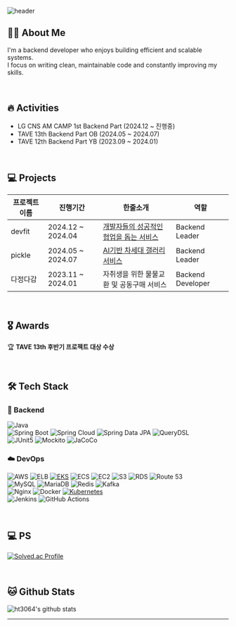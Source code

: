 <div align="left">

![header](https://capsule-render.vercel.app/api?type=waving&color=gradient&height=210&section=header&text=Hyuntaei%20Choi&fontColor=000000&fontSize=90&fontAlign=50&fontAlignY=32&desc=Welcome%20to%20my%20GitHub!&descSize=25&descAlign=75&descAlignY=55)

## 🙋‍♂️ **About Me**
I'm a backend developer who enjoys building efficient and scalable systems.  
I focus on writing clean, maintainable code and constantly improving my skills.  

<br/>

## 🔥 Activities

* LG CNS AM CAMP 1st Backend Part (2024.12 ~ 진행중)
* TAVE 13th Backend Part OB (2024.05 ~ 2024.07)
* TAVE 12th Backend Part YB (2023.09 ~ 2024.01)

<br/>

## 💻 Projects

| 프로젝트 이름 | 진행기간       | 한줄소개             | 역할                   |
|---------------|---------------|---------------------|----------------------------------|
| devfit | 2024.12 ~ 2024.04 | <a href="https://github.com/AM-Inspire-Devfit/devfit-server">개발자들의 성공적인 협업을 돕는 서비스</a> | Backend Leader |
| pickle | 2024.05 ~ 2024.07 | <a href="https://github.com/Pickle-Tave">AI기반 차세대 갤러리 서비스</a> | Backend Leader |
| 다정다감 | 2023.11 ~ 2024.01 | 자취생을 위한 물물교환 및 공동구매 서비스 | Backend Developer |

<br/>

## 🎖️ Awards
🏆 **TAVE 13th 후반기 프로젝트 대상 수상**

<br/>

## 🛠 Tech Stack  
### 🚀 Backend
![Java](https://img.shields.io/badge/Java-007396?style=flat&logo=openjdk&logoColor=white)  
![Spring Boot](https://img.shields.io/badge/Spring%20Boot-6DB33F?style=flat&logo=spring-boot&logoColor=white) ![Spring Cloud](https://img.shields.io/badge/Spring%20Cloud-6DB33F?style=flat&logo=spring&logoColor=white) ![Spring Data JPA](https://img.shields.io/badge/Spring%20Data%20JPA-6DB33F?style=flat&logo=spring&logoColor=white) ![QueryDSL](https://img.shields.io/badge/QueryDSL-blue?style=flat)  
![JUnit5](https://img.shields.io/badge/JUnit5-25A162?style=flat&logo=junit5&logoColor=white) ![Mockito](https://img.shields.io/badge/Mockito-FF9900?style=flat) ![JaCoCo](https://img.shields.io/badge/JaCoCo-FF0000?style=flat)  

### ☁️ DevOps  
![AWS](https://img.shields.io/badge/AWS-232F3E?style=flat-square&logo=Amazon%20Web%20Services&logoColor=white) ![ELB](https://img.shields.io/badge/ELB-FF9900?style=flat&logo=aws-elastic-load-balancing&logoColor=white) [![EKS](https://img.shields.io/badge/EKS-FF9900?style=flat&logo=amazoneks&logoColor=white)](https://docs.aws.amazon.com/eks/latest/userguide/what-is-eks.html) ![ECS](https://img.shields.io/badge/ECS-FF9900?style=flat&logo=amazon-ecs&logoColor=white) ![EC2](https://img.shields.io/badge/EC2-FF9900?style=flat&logo=amazon-ec2&logoColor=white) ![S3](https://img.shields.io/badge/S3-569A31?style=flat&logo=amazon-s3&logoColor=white) ![RDS](https://img.shields.io/badge/RDS-527FFF?style=flat&logo=amazon-rds&logoColor=white) ![Route 53](https://img.shields.io/badge/Route53-8C4FFF?style=flat&logo=amazon-route-53&logoColor=white)  
![MySQL](https://img.shields.io/badge/MySQL-4479A1?style=flat&logo=mysql&logoColor=white) ![MariaDB](https://img.shields.io/badge/MariaDB-003545?style=flat&logo=mariadb&logoColor=white) ![Redis](https://img.shields.io/badge/Redis-DC382D?style=flat&logo=redis&logoColor=white) ![Kafka](https://img.shields.io/badge/Kafka-231F20?style=flat&logo=apache-kafka&logoColor=white)    
![Nginx](https://img.shields.io/badge/Nginx-009639?style=flat&logo=nginx&logoColor=white) ![Docker](https://img.shields.io/badge/Docker-2496ED?style=flat&logo=docker&logoColor=white) [![Kubernetes](https://img.shields.io/badge/Kubernetes-326CE5?style=flat&logo=kubernetes&logoColor=white)](https://kubernetes.io/)     
![Jenkins](https://img.shields.io/badge/Jenkins-D24939?style=flat&logo=jenkins&logoColor=white) ![GitHub Actions](https://img.shields.io/badge/GitHub%20Actions-2088FF?style=flat&logo=github-actions&logoColor=white)

<br/>

## 💻 PS
[![Solved.ac Profile](http://mazassumnida.wtf/api/v2/generate_badge?boj=hyuntaei)](https://solved.ac/ht3064)

<br/>

## 🐱 Github Stats

![ht3064's github stats](https://github-readme-stats.vercel.app/api?username=ht3064)

-----
